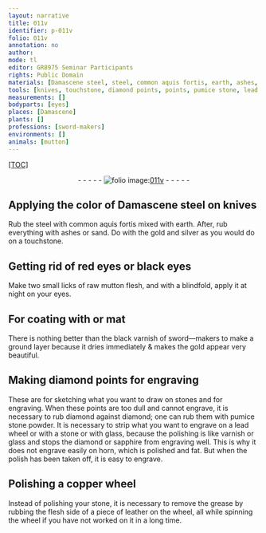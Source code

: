 ```yaml
---
layout: narrative
title: 011v
identifier: p-011v
folio: 011v
annotation: no
author:
mode: tl
editor: GR8975 Seminar Participants
rights: Public Domain
materials: [Damascene steel, steel, common aquis fortis, earth, ashes, sand, gold, silver, raw mutton flesh, or mat, diamond, stones, pumice stone powder, lead, stone, glass, sapphire, horn, copper, leather]
tools: [knives, touchstone, diamond points, points, pumice stone, lead wheel, stone, glass, copper wheel, wheel]
measurements: []
bodyparts: [eyes]
places: [Damascene]
plants: []
professions: [sword-makers]
environments: []
animals: [mutton]
---
```


<p><a href="{{ site.baseurl }}/diplomatic/">[TOC]</a></p><div class="folio" align="center">- - - - - <a href="http://gallica.bnf.fr/ark:/12148/btv1b10500001g/f28.image" target="_blank"><img src="https://cu-mkp.github.io/2017-workshop-edition/assets/photo-icon.png" alt="folio image: " style="display:inline-block; margin-bottom:-3px;"/>011v</a> - - - - - </div>  
  

## Applying the color of <span class="m"><span class="pl">Damascene</span> steel</span> on <span class="tl">knives</span>

 
Rub the <span class="m">steel</span> with <span class="m">common aquis fortis</span> mixed with <span class="m">earth</span>. After, rub everything with <span class="m">ashes</span> or <span class="m">sand</span>. Do with the <span class="m">gold</span> and <span class="m">silver</span> as you would do on a <span class="tl">touchstone</span>.

 
  

## Getting rid of red <span class="bp">eyes</span> or black <span class="bp">eyes</span>

 
Make two small licks of <span class="m">raw <span class="al">mutton</span> flesh</span>, and with a blindfold, apply it at night on your <span class="bp">eyes</span>.

 
  

## For coating with <span class="m">or mat</span>

 
There is nothing better than the black varnish of <span class="pro">sword—makers</span> to make a ground layer because it dries immediately & makes the <span class="m">gold</span> appear very beautiful.
 
 
  

## Making <span class="tl"><span class="m">diamond</span> points</span> for engraving

 
These are for sketching what you want to draw on <span class="m">stones</span> and for engraving. When these <span class="tl">points</span> are too dull and cannot engrave, it is necessary to rub <span class="m">diamond</span> against <span class="m">diamond</span>; one can rub them with <span class="m"><span class="tl">pumice stone</span> powder</span>. It is necessary to strip what you want to engrave on a <span class="tl"><span class="m">lead</span> wheel</span> or with a <span class="m"><span class="tl">stone</span></span> or with <span class="m"><span class="tl">glass</span></span>, because the polishing is like varnish or <span class="m">glass</span> and stops the <span class="m">diamond</span> or <span class="m">sapphire</span> from engraving well. This is why it does not engrave easily on <span class="m">horn</span>, which is polished and fat. But when the polish has been taken off, it is easy to engrave.

 
  

## Polishing a <span class="tl"><span class="m">copper</span> wheel</span>

 
Instead of polishing your <span class="m">stone</span>, it is necessary to remove the grease by rubbing the flesh side of a piece of <span class="m">leather</span> <span class="sup">on the <span class="tl">wheel</span></span>, all while spinning the <span class="tl">wheel</span> if you have not worked on it in a long time.

